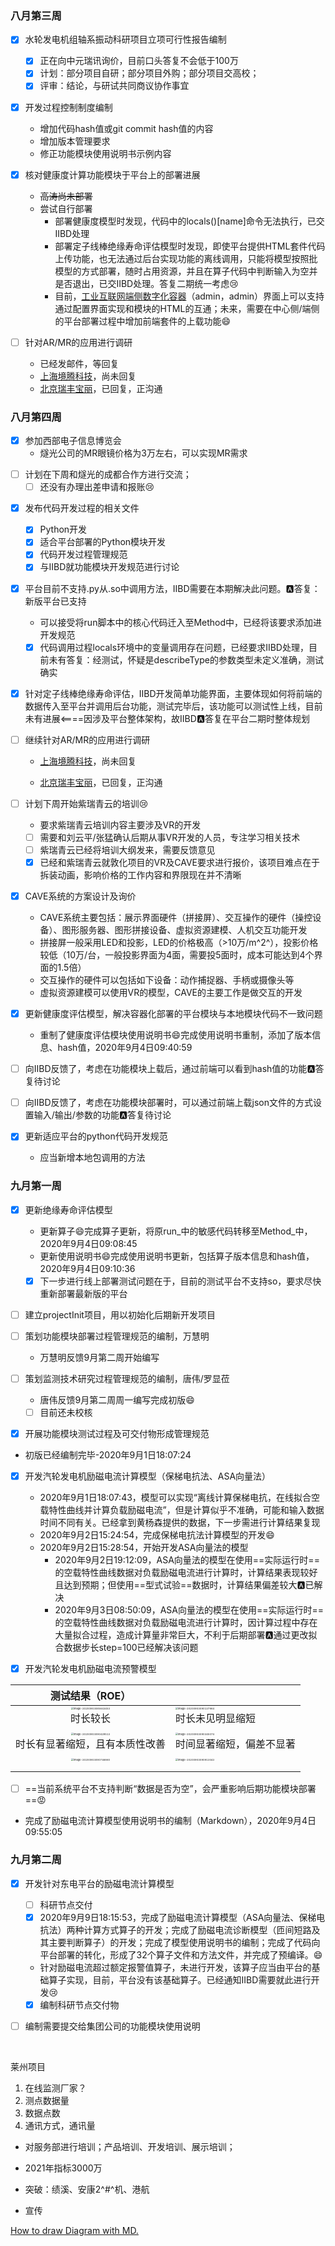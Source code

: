 ### 八月第三周

- [x] 水轮发电机组轴系振动科研项目立项可行性报告编制
  + [x] 正在向中元瑞讯询价，目前口头答复不会低于100万
  + [x] 计划：部分项目自研；部分项目外购；部分项目交高校；
  + [x] 评审：结论，与研试共同商议协作事宜
- [x] 开发过程控制制度编制
  + 增加代码hash值或git commit hash值的内容
  + 增加版本管理要求
  + 修正功能模块使用说明书示例内容
- [x] 核对健康度计算功能模块于平台上的部署进展

  + ~~高涛尚未部署~~
  + 尝试自行部署
    + 部署健康度模型时发现，代码中的locals()[name]命令无法执行，已交IIBD处理
    + 部署定子线棒绝缘寿命评估模型时发现，即使平台提供HTML套件代码上传功能，也无法通过后台实现功能的离线调用，只能将模型按照批模型的方式部署，随时占用资源，并且在算子代码中判断输入为空并是否退出，已交IIBD处理。答复二期统一考虑:cry:
    + 目前，[工业互联网端侧数字化容器](http://10.95.20.22:8010)（admin，admin）界面上可以支持通过配置界面实现和模块的HTML的互通；未来，需要在中心侧/端侧的平台部署过程中增加前端套件的上载功能:smile:
- [ ] 针对AR/MR的应用进行调研
  
  + 已经发邮件，等回复
  + [上海境腾科技](https://www.jingtengtech.com)，尚未回复
  + [北京瑞丰宝丽](http://www.ruifbl.com)，已回复，正沟通

### 八月第四周

- [x] 参加西部电子信息博览会
  + 燧光公司的MR眼镜价格为3万左右，可以实现MR需求
+ [ ] 计划在下周和燧光的成都合作方进行交流；
  + [ ] 还没有办理出差申请和报账:cry:

- [x] 发布代码开发过程的相关文件
  
  - [x] Python开发
  - [x] 适合平台部署的Python模块开发
  - [x] 代码开发过程管理规范
  - [x] 与IIBD就功能模块开发规范进行讨论
- [x] 平台目前不支持.py从.so中调用方法，IIBD需要在本期解决此问题。:a:答复：新版平台已支持

  + 可以接受将run脚本中的核心代码迁入至Method中，已经将该要求添加进开发规范
  + [x] 代码调用过程locals环境中的变量调用存在问题，已经要求IIBD处理，目前未有答复：经测试，怀疑是describeType的参数类型未定义准确，测试确实
- [x] 针对定子线棒绝缘寿命评估，IIBD开发简单功能界面，主要体现如何将前端的数据传入至平台并调用后台功能，测试完毕后，该功能可以测试性上线，目前未有进展<====因涉及平台整体架构，故IIBD:a:答复在平台二期时整体规划 
- [ ] 继续针对AR/MR的应用进行调研

  + [上海境腾科技](https://www.jingtengtech.com)，尚未回复

  + [北京瑞丰宝丽](http://www.ruifbl.com)，已回复，正沟通
- [ ] 计划下周开始紫瑞青云的培训:cry:
  + 要求紫瑞青云培训内容主要涉及VR的开发
  + [ ] 需要和刘云平/张猛确认后期从事VR开发的人员，专注学习相关技术
  + [ ] 紫瑞青云已经将培训大纲发来，需要反馈意见
  + [x] 已经和紫瑞青云就敦化项目的VR及CAVE要求进行报价，该项目难点在于拆装动画，影响价格的工作内容和界限现在并不清晰
- [x] CAVE系统的方案设计及询价
  + CAVE系统主要包括：展示界面硬件（拼接屏）、交互操作的硬件（操控设备）、图形服务器、图形拼接设备、虚拟资源建模、人机交互功能开发
  + 拼接屏一般采用LED和投影，LED的价格极高（>10万/m^2^），投影价格较低（10万/台，一般投影界面为4面，需要投5面时，成本可能达到4个界面的1.5倍）
  + 交互操作的硬件可以包括如下设备：动作捕捉器、手柄或摄像头等
  + 虚拟资源建模可以使用VR的模型，CAVE的主要工作是做交互的开发
- [x] 更新健康度评估模型，解决容器化部署的平台模块与本地模块代码不一致问题
  + 重制了健康度评估模块使用说明书:smile:完成使用说明书重制，添加了版本信息、hash值，2020年9月4日09:40:59
- [ ] 向IIBD反馈了，考虑在功能模块上载后，通过前端可以看到hash值的功能:a:答复​待讨论
- [ ] 向IIBD反馈了，考虑在功能模块部署时，可以通过前端上载json文件的方式设置输入/输出/参数的功能:a:答复待讨论

- [x] 更新适应平台的python代码开发规范
  + 应当新增本地包调用的方法

### 九月第一周

- [x] 更新绝缘寿命评估模型
  - 更新算子:smile:完成算子更新，将原run\_中的敏感代码转移至Method\_中，2020年9月4日09:08:45
  - 更新使用说明书:smile:完成使用说明书更新，包括算子版本信息和hash值，2020年9月4日09:10:36
  - [x] 下一步进行线上部署测试问题在于，目前的测试平台不支持so​，要求尽快重新部署最新版的平台
- [ ] 建立projectInit项目，用以初始化后期新开发项目
- [ ] 策划功能模块部署过程管理规范的编制，万慧明
  
  - 万慧明反馈9月第二周开始编写
- [ ] 策划监测技术研究过程管理规范的编制，唐伟/罗显莅
  
  - 唐伟反馈9月第二周周一编写完成初版:smile:
  
  - [ ] 目前还未校核
- [x] 开展功能模块测试过程及可交付物形成管理规范
  
- 初版已经编制完毕-2020年9月1日18:07:24
  
- [x] 开发汽轮发电机励磁电流计算模型（保梯电抗法、ASA向量法）
  - 2020年9月1日18:07:43，模型可以实现“离线计算保梯电抗，在线拟合空载特性曲线并计算负载励磁电流”，但是计算似乎不准确，可能和输入数据时间不同有关。已经拿到黄杨森提供的数据，下一步需进行计算结果复现
  - 2020年9月2日15:24:54，完成保梯电抗法计算模型的开发:smile:
  - 2020年9月2日15:28:54，开始开发ASA向量法的模型
    - 2020年9月2日19:12:09，ASA向量法的模型在使用==实际运行时==的空载特性曲线数据对负载励磁电流进行计算时，计算结果表现较好且达到预期；但使用==型式试验==数据时，计算结果偏差较大:a:已解决​
    - 2020年9月3日08:50:09，ASA向量法的模型在使用==实际运行时==的空载特性曲线数据对负载励磁电流进行计算时，因计算过程中存在大量拟合过程，造成计算量非常巨大，不利于后期部署:a:通过更改拟合数据步长step=100已经解决该问题​
    
  
- [x] 开发汽轮发电机励磁电流预警模型 

|                       测试结果（ROE）                        |                                                              |
| :----------------------------------------------------------: | ------------------------------------------------------------ |
| <img src="image-20200903085643453.png" alt="image-20200903085643453" style="zoom:25%;" /><br>时长较长 | <img src="image-20200903090137964.png" alt="image-20200903090137964" style="zoom: 25%;" /><br/>时长未见明显缩短 |
|                                                              |                                                              |
| <img src="image-20200903090429513.png" alt="image-20200903090429513" style="zoom:25%;" /><br>时长有显著缩短，且有本质性改善 | <img src="image-20200903090345074.png" alt="image-20200903090345074" style="zoom:25%;" /><br/>时间显著缩短，偏差不显著 |
|                                                              |                                                              |
| <img src="image-20200903090746860.png" alt="image-20200903090746860" style="zoom:25%;" /> | <img src="image-20200903090913043-1599183807301.png" alt="image-20200903090913043" style="zoom:25%;" /> |
|                                                              |                                                              |
|                                                              |                                                              |

- [ ] ==当前系统平台不支持判断“数据是否为空”，会严重影响后期功能模块部署==:rage:

+ 完成了励磁电流计算模型使用说明书的编制（Markdown），2020年9月4日09:55:05

### 九月第二周

- [x] 开发针对东电平台的励磁电流计算模型

  - [ ] 科研节点交付
  - [x] 2020年9月9日18:15:53，完成了励磁电流计算模型（ASA向量法、保梯电抗法）两种计算方式算子的开发；完成了励磁电流诊断模型（匝间短路及其主要判断算子）的开发；完成了模型使用说明书的编制；完成了代码向平台部署的转化，形成了32个算子文件和方法文件，并完成了预编译。:smile:

  - 针对励磁电流超过额定报警值算子，未进行开发，该算子应当由平台的基础算子实现，目前，平台没有该基础算子。已经通知IIBD需要就此进行开发:cry:

  - [x] 编制科研节点交付物

- [ ] 编制需要提交给集团公司的功能模块使用说明

​    

莱州项目

1. 在线监测厂家？
2. 测点数据量
3. 数据点数
4. 通讯方式，通讯量





+ 对服务部进行培训；产品培训、开发培训、展示培训；

+ 2021年指标3000万
+ 突破：绩溪、安康2^#^机、港航
+ 宣传





[How to draw Diagram with MD.](http://support.typora.io/Draw-Diagrams-With-Markdown/)


